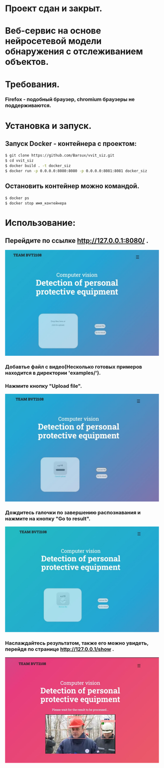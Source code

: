 # Проект сдан и закрыт.
#
#
#
# Веб-сервис на основе нейросетевой модели обнаружения с отслеживанием объектов.
# Требования.
### Firefox - подобный браузер, chromium браузеры не поддерживаются.
# Установка и запуск.
## Запуск Docker - контейнера с проектом:
```bash
$ git clone https://github.com/Barsux/vvit_siz.git
$ cd vvit_siz
$ docker build . -t docker_siz
$ docker run -p 0.0.0.0:8080:8080 -p 0.0.0.0:8081:8081 docker_siz
```
## Остановить контейнер можно командой.
```bash
$ docker ps 
$ docker stop имя_контейнера
```
# Использование:
## Перейдите по ссылке http://127.0.0.1:8080/ .
<img src="https://github.com/Barsux/vvit_siz/blob/main/examples/src/1.jpg"/>

### Добавтье файл с видео(Несколько готовых примеров находится в директории 'examples/').
### Нажмите кнопку "Upload file".
<img src="https://github.com/Barsux/vvit_siz/blob/main/examples/src/2.jpg"/>

### Дождитесь галочки по завершению распознавания и нажмите на кнопку "Go to result".
<img src="https://github.com/Barsux/vvit_siz/blob/main/examples/src/3.jpg"/>

### Наслаждайтесь результатом, также его можно увидеть, перейдя по странице http://127.0.0.1/show .
<img src="https://github.com/Barsux/vvit_siz/blob/main/examples/src/4.jpg"/>